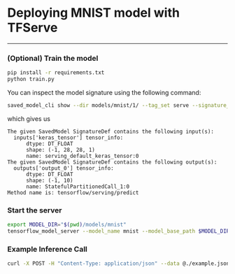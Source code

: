 # Deploying MNIST model with TFServe

---

### (Optional) Train the model

```bash
pip install -r requirements.txt
python train.py
```

You can inspect the model signature using the following command:

```bash
saved_model_cli show --dir models/mnist/1/ --tag_set serve --signature_def serving_default
```

which gives us

```
The given SavedModel SignatureDef contains the following input(s):
  inputs['keras_tensor'] tensor_info:
      dtype: DT_FLOAT
      shape: (-1, 28, 28, 1)
      name: serving_default_keras_tensor:0
The given SavedModel SignatureDef contains the following output(s):
  outputs['output_0'] tensor_info:
      dtype: DT_FLOAT
      shape: (-1, 10)
      name: StatefulPartitionedCall_1:0
Method name is: tensorflow/serving/predict
```

### Start the server

```bash
export MODEL_DIR="$(pwd)/models/mnist"
tensorflow_model_server --model_name mnist --model_base_path $MODEL_DIR --enable_batching --batching_parameters_file ./batching.config --rest_api_port=8000 --rest_api_timeout_in_ms=10000 --enable_model_warmup
```

### Example Inference Call

```bash
curl -X POST -H "Content-Type: application/json" --data @./example.json http://0.0.0.0:8000/v1/models/mnist/versions/1:predict
```
